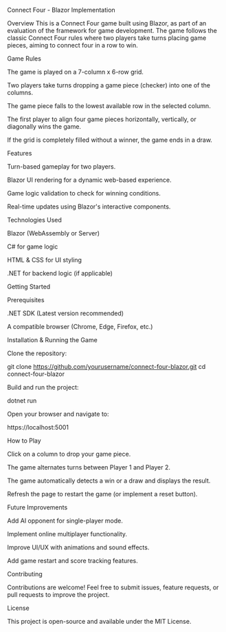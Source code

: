 Connect Four - Blazor Implementation

Overview
This is a Connect Four game built using Blazor, as part of an evaluation of the framework for game development. The game follows the classic Connect Four rules where two players take turns placing game pieces, aiming to connect four in a row to win.

Game Rules

The game is played on a 7-column x 6-row grid.

Two players take turns dropping a game piece (checker) into one of the columns.

The game piece falls to the lowest available row in the selected column.

The first player to align four game pieces horizontally, vertically, or diagonally wins the game.

If the grid is completely filled without a winner, the game ends in a draw.

Features

Turn-based gameplay for two players.

Blazor UI rendering for a dynamic web-based experience.

Game logic validation to check for winning conditions.

Real-time updates using Blazor's interactive components.

Technologies Used

Blazor (WebAssembly or Server)

C# for game logic

HTML & CSS for UI styling

.NET for backend logic (if applicable)

Getting Started

Prerequisites

.NET SDK (Latest version recommended)

A compatible browser (Chrome, Edge, Firefox, etc.)

Installation & Running the Game

Clone the repository:

git clone https://github.com/yourusername/connect-four-blazor.git
cd connect-four-blazor

Build and run the project:

dotnet run

Open your browser and navigate to:

https://localhost:5001

How to Play

Click on a column to drop your game piece.

The game alternates turns between Player 1 and Player 2.

The game automatically detects a win or a draw and displays the result.

Refresh the page to restart the game (or implement a reset button).

Future Improvements

Add AI opponent for single-player mode.

Implement online multiplayer functionality.

Improve UI/UX with animations and sound effects.

Add game restart and score tracking features.

Contributing

Contributions are welcome! Feel free to submit issues, feature requests, or pull requests to improve the project.

License

This project is open-source and available under the MIT License.
